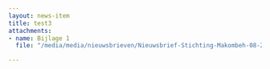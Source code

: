 ```yaml
---
layout: news-item
title: test3
attachments:
- name: Bijlage 1
  file: "/media/media/nieuwsbrieven/Nieuwsbrief-Stichting-Makombeh-08-2019.pdf"

---
```

